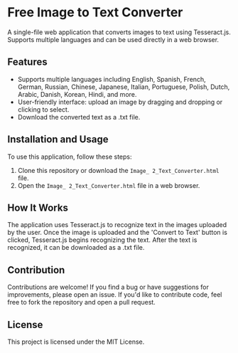 # Free Image to Text Converter

A single-file web application that converts images to text using Tesseract.js. Supports multiple languages and can be used directly in a web browser.

## Features
- Supports multiple languages including English, Spanish, French, German, Russian, Chinese, Japanese, Italian, Portuguese, Polish, Dutch, Arabic, Danish, Korean, Hindi, and more.
- User-friendly interface: upload an image by dragging and dropping or clicking to select.
- Download the converted text as a .txt file.

## Installation and Usage
To use this application, follow these steps:
1. Clone this repository or download the `Image_ 2_Text_Converter.html` file.
2. Open the `Image_ 2_Text_Converter.html` file in a web browser.

## How It Works
The application uses Tesseract.js to recognize text in the images uploaded by the user. Once the image is uploaded and the 'Convert to Text' button is clicked, Tesseract.js begins recognizing the text. After the text is recognized, it can be downloaded as a .txt file.

## Contribution
Contributions are welcome! If you find a bug or have suggestions for improvements, please open an issue. If you'd like to contribute code, feel free to fork the repository and open a pull request.

## License
This project is licensed under the MIT License.
